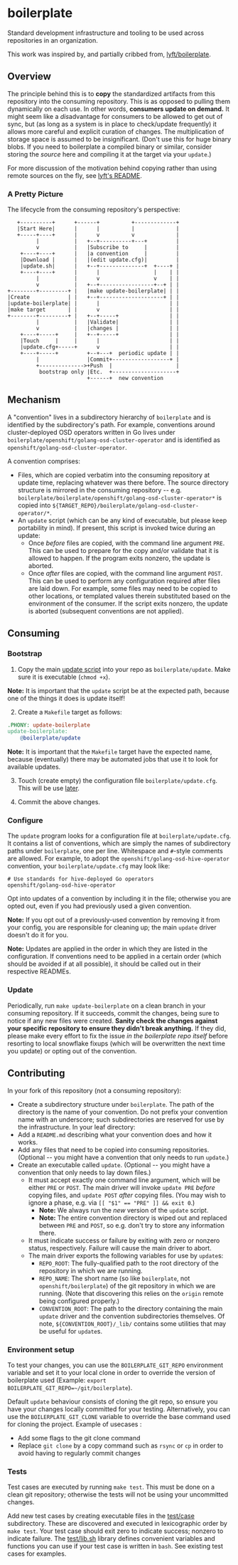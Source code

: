 # boilerplate

Standard development infrastructure and tooling to be used across repositories in an organization.

This work was inspired by, and partially cribbed from,
[lyft/boilerplate](https://github.com/lyft/boilerplate).

## Overview

The principle behind this is to **copy** the standardized artifacts from
this repository into the consuming repository. This is as opposed to
pulling them dynamically on each use. In other words, **consumers update
on demand.** It might seem like a *dis*advantage for consumers to be
allowed to get out of sync, but (as long as a system is in place to
check/update frequently) it allows more careful and explicit curation of
changes. The multiplication of storage space is assumed to be
insignificant. (Don't use this for huge binary blobs. If you need to
boilerplate a compiled binary or similar, consider storing the _source_
here and compiling it at the target via your `update`.)

For more discussion of the motivation behind copying rather than using
remote sources on the fly, see
[lyft's README](https://github.com/lyft/boilerplate/#why-clone-files).

### A Pretty Picture
The lifecycle from the consuming repository's perspective:

```
   +----------+      +------+          +-------------+
   |Start Here|      |      |          |             |
   +-----+----+      |      v          v             |
         |           |   +--+----------+---+         |
         v           |   |Subscribe to     |         |
    +----+----+      |   |a convention     |         |
    |Download |      |   |(edit update.cfg)|         |
    |update.sh|      |   +--+--------------+  +----+ |
    +----+----+      |      |                 |    | |
         |           |      v                 v    | |
         v           |   +--+-----------------+--+ | |
+--------+---------+ |   |make update-boilerplate| | |
|Create            | |   +--+--------------------+ | |
|update-boilerplate| |      |                      | |
|make target       | |      v                      | |
+--------+---------+ |   +--+-----+                | |
         |           |   |Validate|                | |
         v           |   |changes |                | |
    +----+-----+     |   +--+-----+                | |
    |Touch     |     |      |                      | |
    |update.cfg+-----+      v                      | |
    +----+-----+         +--+---+  periodic update | |
         |               |Commit+------------------+ |
         +-------------->+Push  |                    |
          bootstrap only |Etc.  +--------------------+
                         +------+  new convention
```

## Mechanism

A "convention" lives in a subdirectory hierarchy of `boilerplate` and is
identified by the subdirectory's path. For example, conventions around
cluster-deployed OSD operators written in Go lives under
`boilerplate/openshift/golang-osd-cluster-operator` and is identified as
`openshift/golang-osd-cluster-operator`.

A convention comprises:

- Files, which are copied verbatim into the consuming repository at
  update time, replacing whatever was there before. The source directory
  structure is mirrored in the consuming repository -- e.g.
  `boilerplate/boilerplate/openshift/golang-osd-cluster-operator*` is copied into
  `${TARGET_REPO}/boilerplate/golang-osd-cluster-operator/*`.
- An `update` script (which can be any kind of executable, but please
  keep portability in mind). If present, this script is invoked twice
  during an update:
  - Once _before_ files are copied, with the command line argument
    `PRE`. This can be used to prepare for the copy and/or validate that
    it is allowed to happen. If the program exits nonzero, the update is
    aborted.
  - Once _after_ files are copied, with the command line argument
    `POST`. This can be used to perform any configuration required after
    files are laid down. For example, some files may need to be copied
    to other locations, or templated values therein substituted based on the
    environment of the consumer. If the script exits nonzero, the update
    is aborted (subsequent conventions are not applied).

## Consuming

### Bootstrap

1. Copy the main [update script](boilerplate/update) into your repo as
   `boilerplate/update`. Make sure it is executable (`chmod +x`).

**Note:** It is important that the `update` script be at the expected
path, because one of the things it does is update itself!

2. Create a `Makefile` target as follows:

```makefile
.PHONY: update-boilerplate
update-boilerplate:
	@boilerplate/update
```

**Note:** It is important that the `Makefile` target have the expected
name, because (eventually) there may be automated jobs that use it
to look for available updates.

3. Touch (create empty) the configuration file `boilerplate/update.cfg`.
   This will be use [later](#configure).

4. Commit the above changes.

### Configure

The `update` program looks for a configuration file at
`boilerplate/update.cfg`. It contains a list of conventions, which are
simply the names of subdirectory paths under `boilerplate`, one per line.
Whitespace and `#`-style comments are allowed. For example, to adopt the
`openshift/golang-osd-hive-operator` convention, your
`boilerplate/update.cfg` may look like:

```
# Use standards for hive-deployed Go operators
openshift/golang-osd-hive-operator
```

Opt into updates of a convention by including it in the file; otherwise
you are opted out, even if you had previously used a given convention.

**Note:** If you opt out of a previously-used convention by removing it
from your config, you are responsible for cleaning up; the main `update`
driver doesn't do it for you.

**Note:** Updates are applied in the order in which they are listed in
the configuration. If conventions need to be applied in a certain order
(which should be avoided if at all possible), it should be called out
in their respective READMEs.

### Update

Periodically, run `make update-boilerplate` on a clean branch in your
consuming repository. If it succeeds, commit the changes, being sure to
notice if any new files were created. **Sanity check the changes against
your specific repository to ensure they didn't break anything.** If they
did, please make every effort to fix the issue _in the boilerplate repo
itself_ before resorting to local snowflake fixups (which will be
overwritten the next time you update) or opting out of the convention.

## Contributing
In your fork of this repository (not a consuming repository):

- Create a subdirectory structure under `boilerplate`. The path of the
  directory is the name of your convention. Do not prefix your
  convention name with an underscore; such subdirectories are reserved
  for use by the infrastructure. In your leaf directory:
- Add a `README.md` describing what your convention does and how it works.
- Add any files that need to be copied into consuming repositories.
  (Optional -- you might have a convention that only needs to run
  `update`.)
- Create an executable called `update`. (Optional -- you might have a
  convention that only needs to lay down files.)
  - It must accept exactly one command line argument, which will be
    either `PRE` or `POST`. The main driver will invoke `update
    PRE` _before_ copying files, and `update POST` _after_ copying
    files. (You may wish to ignore a phase, e.g. via
    `[[ "$1" == "PRE" ]] && exit 0`.)
    - **Note:** We always run the *new* version of the `update` script.
    - **Note:** The entire convention directory is wiped out and
      replaced between `PRE` and `POST`, so e.g. don't try to store any
      information there.
  - It must indicate success or failure by exiting with zero or nonzero
    status, respectively. Failure will cause the main driver to abort.
  - The main driver exports the following variables for use by
    `update`s:
    - `REPO_ROOT`: The fully-qualified path to the root directory of
      the repository in which we are running.
    - `REPO_NAME`: The short name (so like `boilerplate`, not
      `openshift/boilerplate`) of the git repository in which we are
      running. (Note that discovering this relies on the `origin`
      remote being configured properly.)
    - `CONVENTION_ROOT`: The path to the directory containing the main
      `update` driver and the convention subdirectories themselves. Of
      note, `${CONVENTION_ROOT}/_lib/` contains some utilities that may
      be useful for `update`s.

### Environment setup
To test your changes, you can use the `BOILERPLATE_GIT_REPO` environment 
variable and set it to your local clone in order to override the version of 
boilerplate used (Example: `export BOILERPLATE_GIT_REPO=~/git/boilerplate`). 


Default `update` behaviour consists of cloning the git repo, so ensure you have 
your changes locally committed for your testing. 
Alternatively, you can use the `BOILERPLATE_GIT_CLONE` variable to override the base 
command used for cloning the project. Example of usecases :
- Add some flags to the git clone command
- Replace `git clone` by a copy command such as `rsync` or `cp` in order to 
avoid having to regularly commit changes

### Tests
Test cases are executed by running `make test`. This must be done on a
clean git repository; otherwise the tests will not be using your
uncommitted changes.

Add new test cases by creating executable files in the [test/case](test/case)
subdirectory. These are discovered and executed in lexicographic order by
`make test`. Your test case should exit zero to indicate success; nonzero to
indicate failure. The [test/lib.sh](test/lib.sh) library defines convenient
variables and functions you can use if your test case is written in `bash`.
See existing test cases for examples.
